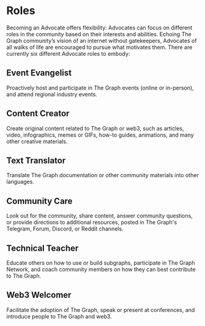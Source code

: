# Roles

Becoming an Advocate offers flexibility: Advocates can focus on different roles in the community based on their interests and abilities. Echoing The Graph community’s vision of an internet without gatekeepers, Advocates of all walks of life are encouraged to pursue what motivates them. There are currently six different Advocate roles to embody:

## Event Evangelist

Proactively host and participate in The Graph events (online or in-person), and attend regional industry events.

## Content Creator

Create original content related to The Graph or web3, such as articles, video, infographics, memes or GIFs, how-to guides, animations, and many other creative materials.

## Text Translator

Translate The Graph documentation or other community materials into other languages.

## Community Care

Look out for the community, share content, answer community questions, or provide directions to additional resources, posted in The Graph's Telegram, Forum, Discord, or Reddit channels.

## Technical Teacher

Educate others on how to use or build subgraphs, participate in The Graph Network, and coach community members on how they can best contribute to The Graph.

## Web3 Welcomer

Facilitate the adoption of The Graph, speak or present at conferences, and introduce people to The Graph and web3.


